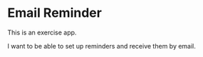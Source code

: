 # Email Reminder

This is an exercise app.

I want to be able to set up reminders and receive them by email.
